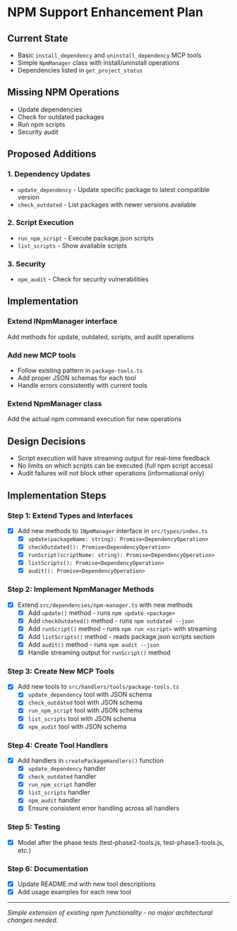 # NPM Support Enhancement Plan

## Current State
- Basic `install_dependency` and `uninstall_dependency` MCP tools  
- Simple `NpmManager` class with install/uninstall operations
- Dependencies listed in `get_project_status`

## Missing NPM Operations
- Update dependencies
- Check for outdated packages  
- Run npm scripts
- Security audit

## Proposed Additions

### 1. Dependency Updates
- `update_dependency` - Update specific package to latest compatible version
- `check_outdated` - List packages with newer versions available

### 2. Script Execution  
- `run_npm_script` - Execute package.json scripts
- `list_scripts` - Show available scripts

### 3. Security
- `npm_audit` - Check for security vulnerabilities

## Implementation

### Extend INpmManager interface
Add methods for update, outdated, scripts, and audit operations

### Add new MCP tools
- Follow existing pattern in `package-tools.ts` 
- Add proper JSON schemas for each tool
- Handle errors consistently with current tools

### Extend NpmManager class  
Add the actual npm command execution for new operations

## Design Decisions
- Script execution will have streaming output for real-time feedback
- No limits on which scripts can be executed (full npm script access)
- Audit failures will not block other operations (informational only)

## Implementation Steps

### Step 1: Extend Types and Interfaces
- [x] Add new methods to `INpmManager` interface in `src/types/index.ts`
  - [x] `update(packageName: string): Promise<DependencyOperation>`
  - [x] `checkOutdated(): Promise<DependencyOperation>`
  - [x] `runScript(scriptName: string): Promise<DependencyOperation>`
  - [x] `listScripts(): Promise<DependencyOperation>`
  - [x] `audit(): Promise<DependencyOperation>`

### Step 2: Implement NpmManager Methods
- [x] Extend `src/dependencies/npm-manager.ts` with new methods
  - [x] Add `update()` method - runs `npm update <package>`
  - [x] Add `checkOutdated()` method - runs `npm outdated --json`
  - [x] Add `runScript()` method - runs `npm run <script>` with streaming
  - [x] Add `listScripts()` method - reads package.json scripts section
  - [x] Add `audit()` method - runs `npm audit --json`
  - [x] Handle streaming output for `runScript()` method

### Step 3: Create New MCP Tools
- [x] Add new tools to `src/handlers/tools/package-tools.ts`
  - [x] `update_dependency` tool with JSON schema
  - [x] `check_outdated` tool with JSON schema
  - [x] `run_npm_script` tool with JSON schema
  - [x] `list_scripts` tool with JSON schema
  - [x] `npm_audit` tool with JSON schema

### Step 4: Create Tool Handlers
- [x] Add handlers in `createPackageHandlers()` function
  - [x] `update_dependency` handler
  - [x] `check_outdated` handler
  - [x] `run_npm_script` handler
  - [x] `list_scripts` handler
  - [x] `npm_audit` handler
  - [x] Ensure consistent error handling across all handlers

### Step 5: Testing
- [x] Model after the phase tests (test-phase2-tools.js, test-phase3-tools.js, etc.)

### Step 6: Documentation
- [x] Update README.md with new tool descriptions
- [x] Add usage examples for each new tool

---

*Simple extension of existing npm functionality - no major architectural changes needed.*
